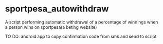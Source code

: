 # sportpesa_autowithdraw
A script performing automatic withdrawal of a percentage of  winnings when a person wins on sportpesa(a beting website)

TO DO:
android app to copy confirmation code from sms and send to script

